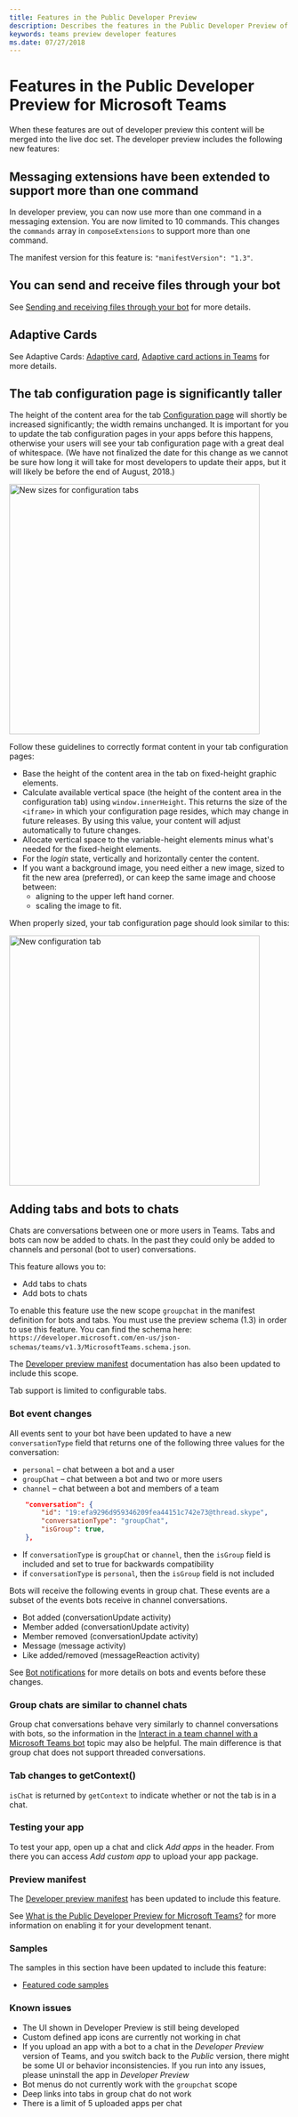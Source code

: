 ```yaml
---
title: Features in the Public Developer Preview
description: Describes the features in the Public Developer Preview of Microsoft Teams
keywords: teams preview developer features
ms.date: 07/27/2018
---
```

# Features in the Public Developer Preview for Microsoft Teams

When these features are out of developer preview this content will be merged into the live doc set.
The developer preview includes the following new features:

## Messaging extensions have been extended to support more than one command

In developer preview, you can now use more than one command in a messaging extension.  You are now limited to 10 commands.  This changes the `commands` array in `composeExtensions` to support more than one command.

The manifest version for this feature is:
`"manifestVersion": "1.3"`.

## You can send and receive files through your bot

See [Sending and receiving files through your bot](~/concepts/bots/bots-files) for more details.

## Adaptive Cards

See Adaptive Cards: [Adaptive card](~/concepts/cards/cards-reference#adaptive-card-supported-in-developer-preview-only), [Adaptive card actions in Teams](~/concepts/cards/cards-actions#adaptive-card-actions-supported-in-developer-preview-only) for more details.

## The tab configuration page is significantly taller

The height of the content area for the tab [Configuration page](~/concepts/tabs/tabs-configuration) will shortly be increased significantly; the width remains unchanged. It is important for you to update the tab configuration pages in your apps before this happens, otherwise your users will see your tab configuration page with a great deal of whitespace. (We have not finalized the date for this change as we cannot be sure how long it will take for most developers to update their apps, but it will likely be before the end of August, 2018.) 

<img width="450px" title="New sizes for configuration tabs" src="~/assets/images/tabs/config-dialog-Contoso2.png" />

Follow these guidelines to correctly format content in your tab configuration pages:

* Base the height of the content area in the tab on fixed-height graphic elements.
* Calculate available vertical space (the height of the content area in the configuration tab) using `window.innerHeight`. This returns the size of the `<iframe>` in which your configuration page resides, which may change in future releases. By using this value, your content will adjust automatically to future changes.
* Allocate vertical space to the variable-height elements minus what's needed for the fixed-height elements.
* For the *login* state, vertically and horizontally center the content.
* If you want a background image, you need either a new image, sized to fit the new area (preferred), or can keep the same image and choose between:
  * aligning to the upper left hand corner.
  * scaling the image to fit.

When properly sized, your tab configuration page should look similar to this:

<img width="450px" title="New configuration tab" src="~/assets/images/tabs/config-dialog-Contoso.png" />

## Adding tabs and bots to chats

Chats are conversations between one or more users in Teams. Tabs and bots can now be added to chats. In the past they could only be added to channels and personal (bot to user) conversations.

This feature allows you to:

* Add tabs to chats
* Add bots to chats

To enable this feature use the new scope `groupchat` in the manifest definition for bots and tabs. You must  use the preview schema (1.3) in order to use this feature. You can find the schema here: `https://developer.microsoft.com/en-us/json-schemas/teams/v1.3/MicrosoftTeams.schema.json`.

The [Developer preview manifest](~/resources/schema/manifest-schema-dev-preview) documentation has also been updated to include this scope.

Tab support is limited to configurable tabs.

### Bot event changes

All events sent to your bot have been updated to have a new `conversationType` field that returns one of the following three values for the conversation:

* `personal` – chat between a bot and a user
* `groupChat` – chat between a bot and two or more users
* `channel` – chat between a bot and members of a team

```json
    "conversation": {
        "id": "19:efa9296d959346209fea44151c742e73@thread.skype",
        "conversationType": "groupChat",
        "isGroup": true,
    },

```

* If `conversationType` is `groupChat` or `channel`, then the `isGroup` field is included and set to true for backwards compatibility
* if `conversationType` is `personal`, then the `isGroup` field is not included

Bots will receive the following events in group chat. These events are a subset of the events bots receive in channel conversations.

* Bot added (conversationUpdate activity)
* Member added (conversationUpdate activity)
* Member removed (conversationUpdate activity)
* Message (message activity)
* Like added/removed (messageReaction activity)

See [Bot notifications](~/concepts/bots/bots-notifications) for more details on bots and events before these changes.

### Group chats are similar to channel chats

Group chat conversations behave very similarly to channel conversations with bots, so the information in the [Interact in a team channel with a Microsoft Teams bot](~/concepts/bots/bot-conversations/bots-conv-channel) topic may also be helpful. The main difference is that group chat does not support threaded conversations.

### Tab changes to getContext()

`isChat` is returned by `getContext` to indicate whether or not the tab is in a chat.

### Testing your app

To test your app, open up a chat and click *Add apps* in the header. From there you can access *Add custom app* to upload your app package.

### Preview manifest

The [Developer preview manifest](~/resources/schema/manifest-schema-dev-preview) has been updated to include this feature.

See [What is the Public Developer Preview for Microsoft Teams?](~/resources/general/developer-preview) for more information on enabling it for your development tenant.

### Samples

The samples in this section have been updated to include this feature:

* [Featured code samples](~/samples/code-samples#featured)

### Known issues

* The UI shown in Developer Preview is still being developed
* Custom defined app icons are currently not working in chat
* If you upload an app with a bot to a chat in the *Developer Preview* version of Teams, and you switch back to the *Public* version, there might be some UI or behavior inconsistencies. If you run into any issues, please uninstall the app in *Developer Preview*
* Bot menus do not currently work with the `groupchat` scope
* Deep links into tabs in group chat do not work
* There is a limit of 5 uploaded apps per chat
